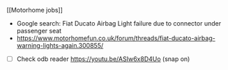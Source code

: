 [[Motorhome jobs]]
- Google search: Fiat Ducato Airbag Light failure due to connector under passenger seat
- https://www.motorhomefun.co.uk/forum/threads/fiat-ducato-airbag-warning-lights-again.300855/
- [ ] Check odb  reader https://youtu.be/ASIw6x8D4Uo (snap on)